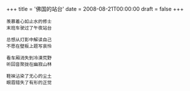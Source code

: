 +++
title = '佛国的站台'
date = 2008-08-21T00:00:00
draft = false
+++

```text
羡慕着心如止水的修士
末班车驶过了午夜站台

总想从灯影中解读自己
不愿在壁板上题写哀怜

看车厢消失到冷漠荒野
听回音聚拢在幽寂山林

鞋袜沾染了无心的尘土
眼眉错失了有形的正觉
```
